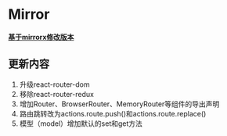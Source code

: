 # Mirror

**[基于mirrorx修改版本](https://github.com/mirrorjs/mirror)**

## 更新内容

1. 升级react-router-dom
2. 移除react-router-redux
3. 增加Router、BrowserRouter、MemoryRouter等组件的导出声明
4. 路由跳转改为actions.route.push()和actions.route.replace()
5. 模型（model）增加默认的set和get方法